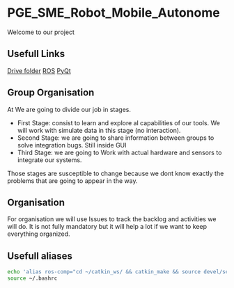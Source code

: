 # PGE_SME_Robot_Mobile_Autonome
Welcome to our project
## Usefull Links
[Drive folder](https://drive.google.com/drive/folders/1Ol4AokiO4WkVhKb9K3ikbNwlIXcn7H8S)
[ROS](https://www.ros.org/blog/getting-started/)
[PyQt](https://pypi.org/project/PyQt5/)
## Group Organisation
At We are going to divide our job in stages.
- First Stage: consist to learn and explore al capabilities of our tools. We will work with simulate data in this stage (no interaction).
- Second Stage: we are going to share information between groups to solve integration bugs. Still inside GUI
- Third Stage: we are going to Work with actual hardware and sensors to integrate our systems.

Those stages are susceptible to change because we dont know exactly the problems that are going to appear in the way.
## Organisation
For organisation we will use Issues to track the backlog and activities we will do. It is not fully mandatory but it will help a lot if we want to keep everything organized.

## Usefull aliases

```bash
echo 'alias ros-comp="cd ~/catkin_ws/ && catkin_make && source devel/setup.bash"' >> ~/.bashrc
source ~/.bashrc
```
